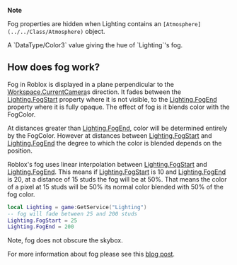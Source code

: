 **Note**  

Fog properties are hidden when Lighting contains an `[Atmosphere](../../Class/Atmosphere)` object.

A \`DataType/Color3\` value giving the hue of \`Lighting\`'s fog.

How does fog work?
------------------

Fog in Roblox is displayed in a plane perpendicular to the [Workspace.CurrentCamera](https://developer.roblox.com/en-us/api-reference/property/Workspace/CurrentCamera)s direction. It fades between the [Lighting.FogStart](https://developer.roblox.com/en-us/api-reference/property/Lighting/FogStart) property where it is not visible, to the [Lighting.FogEnd](https://developer.roblox.com/en-us/api-reference/property/Lighting/FogEnd) property where it is fully opaque. The effect of fog is it blends color with the FogColor.

At distances greater than [Lighting.FogEnd](https://developer.roblox.com/en-us/api-reference/property/Lighting/FogEnd), color will be determined entirely by the FogColor. However at distances between [Lighting.FogStart](https://developer.roblox.com/en-us/api-reference/property/Lighting/FogStart) and [Lighting.FogEnd](https://developer.roblox.com/en-us/api-reference/property/Lighting/FogEnd) the degree to which the color is blended depends on the position.

Roblox's fog uses linear interpolation between [Lighting.FogStart](https://developer.roblox.com/en-us/api-reference/property/Lighting/FogStart) and [Lighting.FogEnd](https://developer.roblox.com/en-us/api-reference/property/Lighting/FogEnd). This means if [Lighting.FogStart](https://developer.roblox.com/en-us/api-reference/property/Lighting/FogStart) is 10 and [Lighting.FogEnd](https://developer.roblox.com/en-us/api-reference/property/Lighting/FogEnd) is 20, at a distance of 15 studs the fog will be at 50%. That means the color of a pixel at 15 studs will be 50% its normal color blended with 50% of the fog color.

```lua
local Lighting = game:GetService("Lighting")
-- fog will fade between 25 and 200 studs
Lighting.FogStart = 25
Lighting.FogEnd = 200
``` 

Note, fog does not obscure the skybox.

For more information about fog please see this [blog post](https://blog.roblox.com/2011/12/roblox-secrets-revealed-fog-blog/).